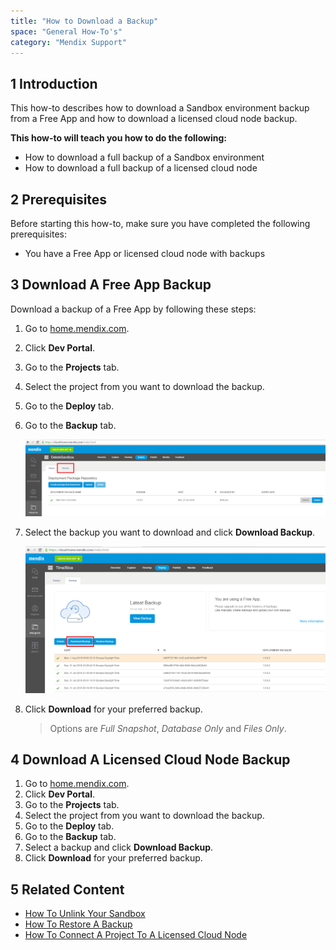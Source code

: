 ```yaml
---
title: "How to Download a Backup"
space: "General How-To's"
category: "Mendix Support"
---
```


## 1 Introduction
This how-to describes how to download a Sandbox environment backup from a Free App and how to download a licensed cloud node backup.

**This how-to will teach you how to do the following:**

*   How to download a full backup of a Sandbox environment
*   How to download a full backup of a licensed cloud node

## 2 Prerequisites

Before starting this how-to, make sure you have completed the following prerequisites:

*   You have a Free App or licensed cloud node with backups

## 3 Download A Free App Backup
Download a backup of a Free App by following these steps:

1.  Go to [home.mendix.com](http://home.mendix.com).
2.  Click **Dev Portal**.
3.  Go to the **Projects** tab.
4.  Select the project from you want to download the backup.
5.  Go to the **Deploy** tab.
6.  Go to the **Backup** tab.

    ![](attachments/20643883/21168147.png)
7.  Select the backup you want to download and click **Download Backup**.

    ![](attachments/20643883/21168148.png)

8.  Click **Download** for your preferred backup.

    > Options are *Full Snapshot*, *Database Only* and *Files Only*.


## 4 Download A Licensed Cloud Node Backup

1.  Go to [home.mendix.com](http://home.mendix.com).
2.  Click **Dev Portal**.
3.  Go to the **Projects** tab.
4.  Select the project from you want to download the backup.
5.  Go to the **Deploy** tab.
6.  Go to the **Backup** tab.
7.  Select a backup and click **Download Backup**.
8.  Click **Download** for your preferred backup.


## 5 Related Content
*   [How To Unlink Your Sandbox](how-to-unlink-your-sandbox)
*   [How To Restore A Backup](how-to-restore-a-backup)
*   [How To Connect A Project To A Licensed Cloud Node](how-to-connect-a-project-to-a-licensed-node)
